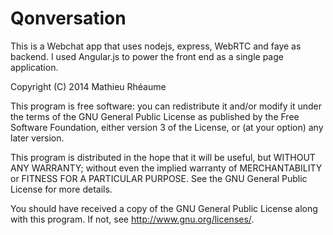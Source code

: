 Qonversation
==============================
This is a Webchat app that uses nodejs, express, WebRTC and faye as backend.
I used Angular.js to power the front end as a single page application.

Copyright (C) 2014 Mathieu Rhéaume 
    
This program is free software: you can redistribute it and/or modify
it under the terms of the GNU General Public License as published by
the Free Software Foundation, either version 3 of the License, or
(at your option) any later version.

This program is distributed in the hope that it will be useful,
but WITHOUT ANY WARRANTY; without even the implied warranty of
MERCHANTABILITY or FITNESS FOR A PARTICULAR PURPOSE.  See the
GNU General Public License for more details.

You should have received a copy of the GNU General Public License
along with this program.  If not, see <http://www.gnu.org/licenses/>.
